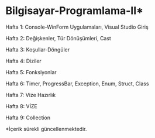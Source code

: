 # Bilgisayar-Programlama-II*

Hafta 1: Console-WinForm Uygulamaları, Visual Studio Giriş

Hafta 2: Değişkenler, Tür Dönüşümleri, Cast

Hafta 3: Koşullar-Döngüler

Hafta 4: Diziler

Hafta 5: Fonksiyonlar

Hafta 6: Timer, ProgressBar, Exception, Enum, Struct, Class

Hafta 7: Vize Hazırlık

Hafta 8: VİZE

Hafta 9: Collection 

*İçerik sürekli güncellenmektedir.

